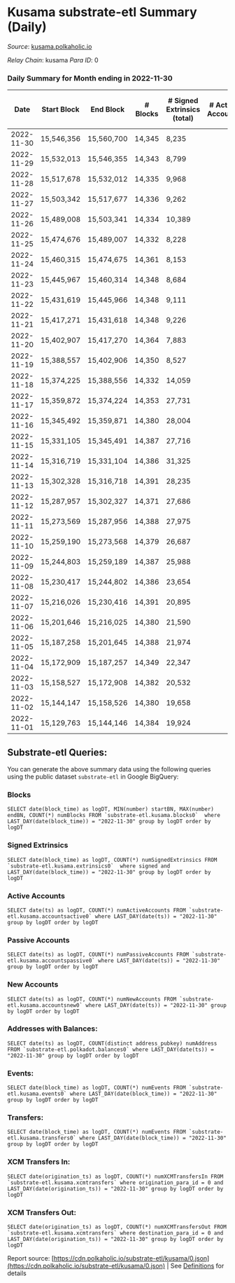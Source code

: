 # Kusama substrate-etl Summary (Daily)

_Source_: [kusama.polkaholic.io](https://kusama.polkaholic.io)

*Relay Chain*: kusama
*Para ID*: 0



### Daily Summary for Month ending in 2022-11-30


| Date | Start Block | End Block | # Blocks | # Signed Extrinsics (total) | # Active Accounts | # Passive | # New | # Addresses with Balances | # Events | # Transfers | # XCM Transfers In | # XCM Transfers Out | Issues | 
| ---- | ----------- | --------- | -------- | --------------------------- | ----------------- | --------- | ----- | ------------------------- | -------- | ----------- | ------------------ | ------------------- | ------ |
| 2022-11-30 | 15,546,356 | 15,560,700 | 14,345 | 8,235 |  |  |  | 278,785 | 741,518 | 2,113 ($13,692,212.30) | 149 ($250,555.90) | 91 ($114,337.57) |  |
| 2022-11-29 | 15,532,013 | 15,546,355 | 14,343 | 8,799 |  |  |  | 278,649 | 737,847 | 1,508 ($1,352,967.56) | 113 ($70,526.10) | 90 ($174,918.64) |  |
| 2022-11-28 | 15,517,678 | 15,532,012 | 14,335 | 9,968 |  |  |  | 278,491 | 751,384 | 1,699 ($1,243,193.49) | 95 ($62,176.83) | 106 ($114,199.70) |  |
| 2022-11-27 | 15,503,342 | 15,517,677 | 14,336 | 9,262 |  |  |  | 278,403 | 745,381 | 1,968 ($1,424,672.70) | 92 ($131,848.84) | 155 ($160,530.86) |  |
| 2022-11-26 | 15,489,008 | 15,503,341 | 14,334 | 10,389 |  |  |  |  | 751,534 | 1,053 ($1,755,485.83) | 78 ($58,358.57) | 111 ($64,799.72) |  |
| 2022-11-25 | 15,474,676 | 15,489,007 | 14,332 | 8,228 |  |  |  | 278,122 | 745,207 | 1,262 ($1,333,956.17) | 68 ($102,326.03) | 189 ($28,927.61) |  |
| 2022-11-24 | 15,460,315 | 15,474,675 | 14,361 | 8,153 |  |  |  | 277,950 | 741,106 | 1,423 ($1,582,859.36) | 87 ($248,897.77) | 100 ($57,658.68) |  |
| 2022-11-23 | 15,445,967 | 15,460,314 | 14,348 | 8,684 |  |  |  | 277,800 | 734,594 | 1,783 ($2,893,204.37) | 94 ($94,500.77) | 65 ($82,418.20) |  |
| 2022-11-22 | 15,431,619 | 15,445,966 | 14,348 | 9,111 |  |  |  |  | 748,211 | 1,485 ($2,409,164.89) | 124 ($125,950.33) | 106 ($85,548.41) |  |
| 2022-11-21 | 15,417,271 | 15,431,618 | 14,348 | 9,226 |  |  |  | 277,385 | 741,910 | 1,382 ($5,499,548.17) | 106 ($56,994.94) | 94 ($30,262.63) |  |
| 2022-11-20 | 15,402,907 | 15,417,270 | 14,364 | 7,883 |  |  |  |  | 723,457 | 1,291 ($1,850,808.68) | 128 ($201,387.27) | 100 ($162,718.51) |  |
| 2022-11-19 | 15,388,557 | 15,402,906 | 14,350 | 8,527 |  |  |  | 277,069 | 733,159 | 1,429 ($1,142,394.21) | 103 ($146,312.13) | 73 ($129,039.21) |  |
| 2022-11-18 | 15,374,225 | 15,388,556 | 14,332 | 14,059 |  |  |  |  | 769,044 | 1,628 ($4,137,498.28) | 89 ($75,047.07) | 97 ($76,231.65) |  |
| 2022-11-17 | 15,359,872 | 15,374,224 | 14,353 | 27,731 |  |  |  |  | 845,878 | 1,250 ($3,320,799.22) | 84 ($336,373.24) | 103 ($109,718.52) |  |
| 2022-11-16 | 15,345,492 | 15,359,871 | 14,380 | 28,004 |  |  |  |  | 838,408 | 1,346 ($1,805,870.05) | 81 ($49,733.36) | 97 ($65,898.41) |  |
| 2022-11-15 | 15,331,105 | 15,345,491 | 14,387 | 27,716 |  |  |  | 276,446 | 811,930 | 1,703 ($3,338,374.85) | 111 ($154,526.27) | 107 ($75,241.85) |  |
| 2022-11-14 | 15,316,719 | 15,331,104 | 14,386 | 31,325 |  |  |  |  | 843,044 | 4,154 ($8,120,723.62) | 155 ($113,564.83) | 182 ($226,952.02) |  |
| 2022-11-13 | 15,302,328 | 15,316,718 | 14,391 | 28,235 |  |  |  | 275,787 | 789,902 | 2,418 ($2,483,846.94) | 99 ($133,366.35) | 168 ($178,175.63) |  |
| 2022-11-12 | 15,287,957 | 15,302,327 | 14,371 | 27,686 |  |  |  | 275,249 | 805,316 | 1,890 ($6,157,645.29) | 99 ($129,352.85) | 170 ($131,818.20) |  |
| 2022-11-11 | 15,273,569 | 15,287,956 | 14,388 | 27,975 |  |  |  |  | 851,486 | 1,880 ($6,718,461.63) | 129 ($171,163.11) | 183 ($509,328.06) |  |
| 2022-11-10 | 15,259,190 | 15,273,568 | 14,379 | 26,687 |  |  |  |  | 844,552 | 2,971 ($5,860,794.27) | 225 ($355,201.08) | 268 ($402,627.34) |  |
| 2022-11-09 | 15,244,803 | 15,259,189 | 14,387 | 25,988 |  |  |  |  | 846,831 | 2,507 ($6,915,317.20) | 317 ($623,854.28) | 384 ($414,112.81) |  |
| 2022-11-08 | 15,230,417 | 15,244,802 | 14,386 | 23,654 |  |  |  |  | 809,816 | 2,149 ($7,110,655.06) | 193 ($378,713.61) | 266 ($547,977.65) |  |
| 2022-11-07 | 15,216,026 | 15,230,416 | 14,391 | 20,895 |  |  |  |  | 823,389 | 1,531 ($3,011,388.70) | 177 ($172,803.59) | 179 ($159,432.77) |  |
| 2022-11-06 | 15,201,646 | 15,216,025 | 14,380 | 21,590 |  |  |  |  | 818,488 | 1,345 ($1,707,762.30) | 116 ($114,661.99) | 169 ($98,959.36) |  |
| 2022-11-05 | 15,187,258 | 15,201,645 | 14,388 | 21,974 |  |  |  |  | 823,773 | 1,647 ($4,260,648.75) | 193 ($423,349.04) | 187 ($446,261.70) |  |
| 2022-11-04 | 15,172,909 | 15,187,257 | 14,349 | 22,347 |  |  |  | 273,509 | 860,721 | 1,564 ($3,054,133.58) | 186 ($109,565.71) | 216 ($110,276.64) |  |
| 2022-11-03 | 15,158,527 | 15,172,908 | 14,382 | 20,532 |  |  |  | 273,365 | 824,816 | 1,421 ($4,421,231.76) | 171 ($187,970.75) | 175 ($130,852.76) |  |
| 2022-11-02 | 15,144,147 | 15,158,526 | 14,380 | 19,658 |  |  |  | 273,228 | 810,221 | 2,013 ($2,558,793.58) | 207 ($183,908.11) | 279 ($213,091.41) |  |
| 2022-11-01 | 15,129,763 | 15,144,146 | 14,384 | 19,924 |  |  |  | 273,082 | 816,056 | 3,104 ($3,420,896.64) | 150 ($108,491.51) | 215 ($427,303.94) |  |

## Substrate-etl Queries:
You can generate the above summary data using the following queries using the public dataset `substrate-etl` in Google BigQuery:


### Blocks
```
SELECT date(block_time) as logDT, MIN(number) startBN, MAX(number) endBN, COUNT(*) numBlocks FROM `substrate-etl.kusama.blocks0`  where LAST_DAY(date(block_time)) = "2022-11-30" group by logDT order by logDT
```


### Signed Extrinsics
```
SELECT date(block_time) as logDT, COUNT(*) numSignedExtrinsics FROM `substrate-etl.kusama.extrinsics0`  where signed and LAST_DAY(date(block_time)) = "2022-11-30" group by logDT order by logDT
```


### Active Accounts
```
SELECT date(ts) as logDT, COUNT(*) numActiveAccounts FROM `substrate-etl.kusama.accountsactive0` where LAST_DAY(date(ts)) = "2022-11-30" group by logDT order by logDT
```


### Passive Accounts
```
SELECT date(ts) as logDT, COUNT(*) numPassiveAccounts FROM `substrate-etl.kusama.accountspassive0` where LAST_DAY(date(ts)) = "2022-11-30" group by logDT order by logDT
```


### New Accounts
```
SELECT date(ts) as logDT, COUNT(*) numNewAccounts FROM `substrate-etl.kusama.accountsnew0` where LAST_DAY(date(ts)) = "2022-11-30" group by logDT order by logDT
```


### Addresses with Balances:
```
SELECT date(ts) as logDT, COUNT(distinct address_pubkey) numAddress FROM `substrate-etl.polkadot.balances0` where LAST_DAY(date(ts)) = "2022-11-30" group by logDT order by logDT
```


### Events:
```
SELECT date(block_time) as logDT, COUNT(*) numEvents FROM `substrate-etl.kusama.events0` where LAST_DAY(date(block_time)) = "2022-11-30" group by logDT order by logDT
```


### Transfers:
```
SELECT date(block_time) as logDT, COUNT(*) numEvents FROM `substrate-etl.kusama.transfers0` where LAST_DAY(date(block_time)) = "2022-11-30" group by logDT order by logDT
```


### XCM Transfers In:
```
SELECT date(origination_ts) as logDT, COUNT(*) numXCMTransfersIn FROM `substrate-etl.kusama.xcmtransfers` where origination_para_id = 0 and LAST_DAY(date(origination_ts)) = "2022-11-30" group by logDT order by logDT
```


### XCM Transfers Out:
```
SELECT date(origination_ts) as logDT, COUNT(*) numXCMTransfersOut FROM `substrate-etl.kusama.xcmtransfers` where destination_para_id = 0 and LAST_DAY(date(origination_ts)) = "2022-11-30" group by logDT order by logDT
```



Report source: [https://cdn.polkaholic.io/substrate-etl/kusama/0.json](https://cdn.polkaholic.io/substrate-etl/kusama/0.json) | See [Definitions](/DEFINITIONS.md) for details
